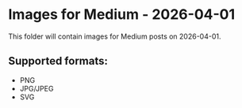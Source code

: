 # Images for Medium - 2026-04-01

This folder will contain images for Medium posts on 2026-04-01.

## Supported formats:
- PNG
- JPG/JPEG
- SVG
